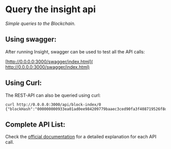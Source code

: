 # Query the insight api
*Simple queries to the Blockchain.*

## Using swagger:
After running Insight, swagger can be used to test all the API calls:

[​http://0.0.0.0:3000/swagger/index.html​](​http://0.0.0.0:3000/swagger/index.html​)

## Using Curl:
The REST-API can also be queried using curl:

```
curl http://0.0.0.0:3000/api/block-index/0
{"blockHash":"000000000933ea01ad0ee984209779baaec3ced90fa3f408719526f8d77f4943"}
```

## Complete API List:

Check the [official documentation](https://k-nuth.github.io/docfx/restapi/kth-api.html) for a detailed explanation for each API call.